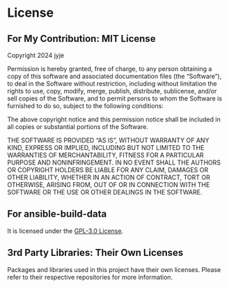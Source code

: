 # License

## For My Contribution: MIT License

Copyright 2024 jyje

Permission is hereby granted, free of charge, to any person obtaining a copy of this software and associated documentation files (the “Software”), to deal in the Software without restriction, including without limitation the rights to use, copy, modify, merge, publish, distribute, sublicense, and/or sell copies of the Software, and to permit persons to whom the Software is furnished to do so, subject to the following conditions:

The above copyright notice and this permission notice shall be included in all copies or substantial portions of the Software.

THE SOFTWARE IS PROVIDED “AS IS”, WITHOUT WARRANTY OF ANY KIND, EXPRESS OR IMPLIED, INCLUDING BUT NOT LIMITED TO THE WARRANTIES OF MERCHANTABILITY, FITNESS FOR A PARTICULAR PURPOSE AND NONINFRINGEMENT. IN NO EVENT SHALL THE AUTHORS OR COPYRIGHT HOLDERS BE LIABLE FOR ANY CLAIM, DAMAGES OR OTHER LIABILITY, WHETHER IN AN ACTION OF CONTRACT, TORT OR OTHERWISE, ARISING FROM, OUT OF OR IN CONNECTION WITH THE SOFTWARE OR THE USE OR OTHER DEALINGS IN THE SOFTWARE.


## For ansible-build-data
It is licensed under the [GPL-3.0 License](https://github.com/ansible-community/ansible-build-data?tab=GPL-3.0-1-ov-file#readme).



## 3rd Party Libraries: Their Own Licenses
Packages and libraries used in this project have their own licenses. Please refer to their respective repositories for more information.
